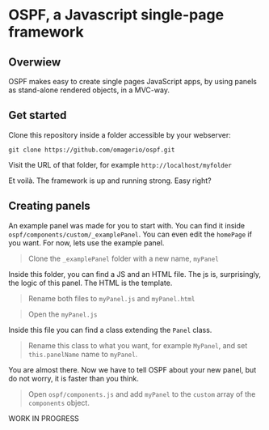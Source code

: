 # OSPF, a Javascript single-page framework

## Overwiew ##
OSPF makes easy to create single pages JavaScript apps, by using panels as stand-alone rendered objects, in a MVC-way.

## Get started ##
Clone this repository inside a folder accessible by your webserver:

` git clone https://github.com/omagerio/ospf.git `

Visit the URL of that folder, for example ` http://localhost/myfolder `

Et voilà. The framework is up and running strong. Easy right?

## Creating panels ##
An example panel was made for you to start with. 
You can find it inside `ospf/components/custom/_examplePanel`. You can even edit the `homePage` if you want.
For now, lets use the example panel.

> Clone the `_examplePanel` folder with a new name, `myPanel`

Inside this folder, you can find a JS and an HTML file. The js is, surprisingly, the logic of this panel. The HTML is the template.

> Rename both files to `myPanel.js` and `myPanel.html`

> Open the `myPanel.js`

Inside this file you can find a class extending the `Panel` class. 

> Rename this class to what you want, for example `MyPanel`, and set `this.panelName` name to `myPanel`.

You are almost there. Now we have to tell OSPF about your new panel, but do not worry, it is faster than you think.

> Open `ospf/components.js` and add `myPanel` to the `custom` array of the `components` object.


WORK IN PROGRESS
